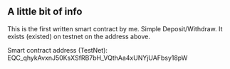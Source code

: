 ## A little bit of info

This is the first written smart contract by me. Simple Deposit/Withdraw. It exists (existed) on testnet on the address above.

Smart contract address (TestNet): EQC_qhykAvxnJ50KsXSfRB7bH_VQthAa4xUNYjUAFbsy18pW
